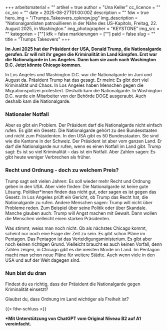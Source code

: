 +++
arbeitsmaterial = ""
artikel = true
author = "Una Keller"
cc_licence = ""
cc_src = ""
date = 2025-08-27T01:00:00Z
description = ""
fdw = true
hero_img = "/Trumps_Takeovers_cpknqw.jpg"
img_description = "Nationalgardisten patrouillieren in der Nähe des US-Kapitols, Freitag, 22. August 2025, in Washington."
img_photographer = "KEYSTONE"
img_src = ""
kategorien = [""]
kfk = false
markierungen = [""]
paid = false
slug = ""
title = "Trumps Takeovers"
+++

**Im Juni 2025 hat der Präsident der USA, Donald Trump, die Nationalgarde gerufen. Er will mit ihr gegen die Kriminalität im Land kämpfen. Erst war die Nationalgarde in Los Angeles. Dann kam sie auch nach Washington D.C. Jetzt könnte Chicago kommen.**

In Los Angeles und Washington D.C. war die Nationalgarde im Juni und August da. Präsident Trump hat das gesagt. Er meint: Es gibt dort viel Kriminalität und Chaos. In Los Angeles haben Menschen gegen die Migrationspolizei protestiert. Deshalb kam die Nationalgarde. In Washington D.C. wurde ein Mitarbeiter von der Behörde DOGE ausgeraubt. Auch deshalb kam die Nationalgarde.

### Nationaler Notfall

Aber es gibt ein Problem. Der Präsident darf die Nationalgarde nicht einfach rufen. Es gibt ein Gesetz. Die Nationalgarde gehört zu den Bundesstaaten und nicht zum Präsidenten. In den USA gibt es 50 Bundesstaaten. Sie sind wie die Kantone in der Schweiz. Der Präsident ist aber vom ganzen Land. Er darf die Nationalgarde nur rufen, wenn es einen Notfall im Land gibt. Trump sagt: Es ist so viel Kriminalität – das ist ein Notfall. Aber Zahlen sagen: Es gibt heute weniger Verbrechen als früher.

### Recht und Ordnung - doch zu welchem Preis?

Trump sagt seit vielen Jahren: Es soll wieder mehr Recht und Ordnung geben in den USA. Aber viele finden: Die Nationalgarde ist keine gute Lösung. Politiker\*innen finden das nicht gut, oder sagen es ist gegen das Gesetz. In Los Angeles prüft ein Gericht, ob Trump das Recht hat, die Nationalgarde zu rufen. Andere Menschen sagen: Trump will nicht über Probleme reden. Zum Beispiel über seine Politik oder über Skandale. Manche glauben auch: Trump will Angst machen mit Gewalt. Dann wollen die Menschen vielleicht einen starken Präsidenten. 

Was stimmt, weiss man noch nicht. Ob als nächstes Chicago kommt, scheint nur noch eine Frage der Zeit zu sein. Es gibt schon Pläne im Pentagon. Das Pentagon ist das Verteidigungsministerium. Es gibt aber noch keinen richtigen Grund. Vielleicht braucht es auch keinen Vorfall, denn Zahlen zeigen, in Chicago gibt es die meisten Morde im Land. Im Pentagon macht man schon neue Pläne für weitere Städte. Auch wenn viele in den USA und auf der Welt dagegen sind.

### Nun bist du dran

Findest du es richtig, dass der Präsident die Nationalgarde gegen Kriminalität einsetzt?

Glaubst du, dass Ordnung im Land wichtiger als Freiheit ist?

{{< fdw-schluss >}}

**\*Mit Unterstützung von ChatGPT vom Original Niveau B2 auf A1 vereinfacht.**